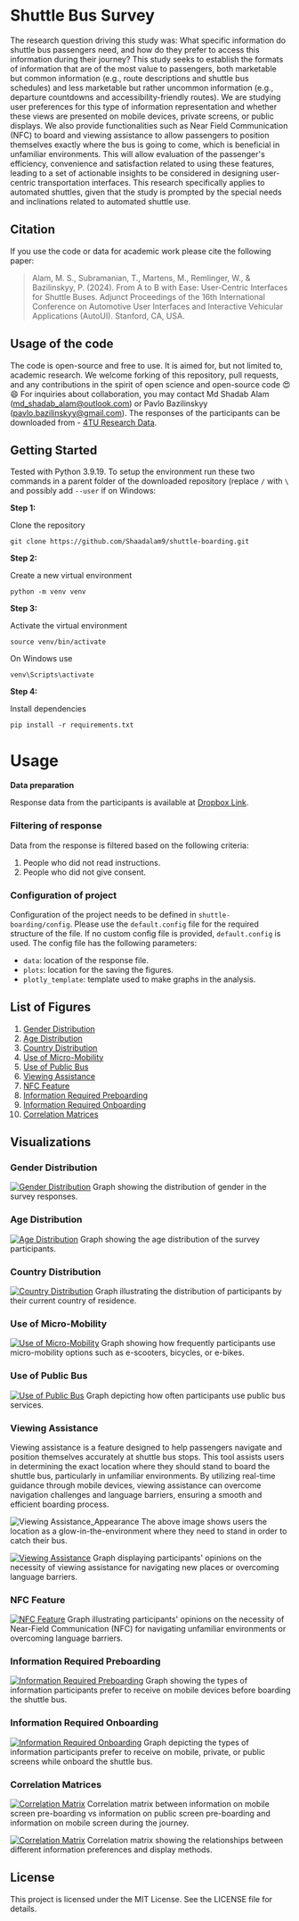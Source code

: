 # Shuttle Bus Survey

The research question driving this study was: What specific information do shuttle bus passengers need, and how do they prefer to access this information during their journey? This study seeks to establish the formats of information that are of the most value to passengers, both marketable but common information (e.g., route descriptions and shuttle bus schedules) and less marketable but rather uncommon information (e.g., departure countdowns and accessibility-friendly routes). We are studying user preferences for this type of information representation and whether these views are presented on mobile devices, private screens, or public displays. We also provide functionalities such as Near Field Communication (NFC) to board and viewing assistance to allow passengers to position themselves exactly where the bus is going to come, which is beneficial in unfamiliar environments. This will allow evaluation of the passenger's efficiency, convenience and satisfaction related to using these features, leading to a set of actionable insights to be considered in designing user-centric transportation interfaces. This research specifically applies to automated shuttles, given that the study is prompted by the special needs and inclinations related to automated shuttle use.


## Citation
If you use the code or data for academic work please cite the following paper:

> Alam, M. S., Subramanian, T., Martens, M., Remlinger, W., & Bazilinskyy, P. (2024). From A to B with Ease: User-Centric Interfaces for Shuttle Buses. Adjunct Proceedings of the 16th International Conference on Automotive User Interfaces and Interactive Vehicular Applications (AutoUI). Stanford, CA, USA.


## Usage of the code
The code is open-source and free to use. It is aimed for, but not limited to, academic research. We welcome forking of this repository, pull requests, and any contributions in the spirit of open science and open-source code 😍😄 For inquiries about collaboration, you may contact Md Shadab Alam (md_shadab_alam@outlook.com) or Pavlo Bazilinskyy (pavlo.bazilinskyy@gmail.com). The responses of the participants can be downloaded from - [4TU Research Data](http://doi.org/10.1016/j.apergo.2022.103825).

## Getting Started
Tested with Python 3.9.19. To setup the environment run these two commands in a parent folder of the downloaded repository (replace `/` with `\` and possibly add `--user` if on Windows:

**Step 1:**  

Clone the repository
```command line
git clone https://github.com/Shaadalam9/shuttle-boarding.git
```

**Step 2:** 

Create a new virtual environment
```command line
python -m venv venv
```

**Step 3:** 

Activate the virtual environment
```command line
source venv/bin/activate
```

On Windows use
```command line
venv\Scripts\activate
```

**Step 4:** 

Install dependencies
```command line
pip install -r requirements.txt
```

# Usage

**Data preparation**

Response data from the participants is available at [Dropbox Link](https://www.dropbox.com/scl/fo/0ghcog8u0254ls1ce7zk0/AF1oNBPmHH7UEnjrLFAXskU?rlkey=8wbp8tv11d0xzfwl4x30frukd&st=zirrh4tc&dl=0).

### Filtering of response
Data from the response is filtered based on the following criteria:
1. People who did not read instructions.
2. People who did not give consent.

### Configuration of project
Configuration of the project needs to be defined in `shuttle-boarding/config`. Please use the `default.config` file for the required structure of the file. If no custom config file is provided, `default.config` is used. The config file has the following parameters:
* `data`: location of the response file.
* `plots`: location for the saving the figures.
* `plotly_template`: template used to make graphs in the analysis.

## List of Figures

1. [Gender Distribution](#gender-distribution)
2. [Age Distribution](#age-distribution)
3. [Country Distribution](#country-distribution)
4. [Use of Micro-Mobility](#use-of-micro-mobility)
5. [Use of Public Bus](#use-of-public-bus)
6. [Viewing Assistance](#viewing-assistance)
7. [NFC Feature](#nfc-feature)
8. [Information Required Preboarding](#information-required-preboarding)
9. [Information Required Onboarding](#information-required-onboarding)
10. [Correlation Matrices](#correlation-matrices)

## Visualizations

### Gender Distribution

[![Gender Distribution](plots/gender_pie.png)](https://htmlpreview.github.io/?https://github.com/Shaadalam9/shuttle-boarding/blob/main/plots/gender_pie.html)
Graph showing the distribution of gender in the survey responses.

### Age Distribution

[![Age Distribution](plots/age.png)](https://htmlpreview.github.io/?https://github.com/Shaadalam9/shuttle-boarding/blob/main/plots/age.html)
Graph showing the age distribution of the survey participants.

### Country Distribution

[![Country Distribution](plots/country_pie.png)](https://htmlpreview.github.io/?https://github.com/Shaadalam9/shuttle-boarding/blob/main/plots/country_pie.html)
Graph illustrating the distribution of participants by their current country of residence.

### Use of Micro-Mobility

[![Use of Micro-Mobility](plots/micro-mobility.png)](https://htmlpreview.github.io/?https://github.com/Shaadalam9/shuttle-boarding/blob/main/plots/micro-mobility.html)
Graph showing how frequently participants use micro-mobility options such as e-scooters, bicycles, or e-bikes.

### Use of Public Bus

[![Use of Public Bus](plots/bus_use.png)](https://htmlpreview.github.io/?https://github.com/Shaadalam9/shuttle-boarding/blob/main/plots/bus_use.html)
Graph depicting how often participants use public bus services.

### Viewing Assistance
Viewing assistance is a feature designed to help passengers navigate and position themselves accurately at shuttle bus stops. This tool assists users in determining the exact location where they should stand to board the shuttle bus, particularly in unfamiliar environments. By utilizing real-time guidance through mobile devices, viewing assistance can overcome navigation challenges and language barriers, ensuring a smooth and efficient boarding process.

![Viewing Assistance_Appearance](plots/HighresScreenshot00014.png)
The above image shows users the location as a glow-in-the-environment where they need to stand in order to catch their bus.

[![Viewing Assistance](plots/viewing_assistance.png)](https://htmlpreview.github.io/?https://github.com/Shaadalam9/shuttle-boarding/blob/main/plots/viewing_assistance.html)
Graph displaying participants' opinions on the necessity of viewing assistance for navigating new places or overcoming language barriers.

### NFC Feature

[![NFC Feature](plots/NFC.png)](https://htmlpreview.github.io/?https://github.com/Shaadalam9/shuttle-boarding/blob/main/plots/NFC.html)
Graph illustrating participants' opinions on the necessity of Near-Field Communication (NFC) for navigating unfamiliar environments or overcoming language barriers.

### Information Required Preboarding

[![Information Required Preboarding](plots/info_mobile_pre.png)](https://htmlpreview.github.io/?https://github.com/Shaadalam9/shuttle-boarding/blob/main/plots/info_mobile_pre.html)
Graph showing the types of information participants prefer to receive on mobile devices before boarding the shuttle bus.

### Information Required Onboarding

[![Information Required Onboarding](plots/info_onboard.png)](https://htmlpreview.github.io/?https://github.com/Shaadalam9/shuttle-boarding/blob/main/plots/info_onboard.html)
Graph depicting the types of information participants prefer to receive on mobile, private, or public screens while onboard the shuttle bus.

### Correlation Matrices

[![Correlation Matrix](plots/pre_and_on_mobile_and_pre_public.png)](https://htmlpreview.github.io/?https://github.com/Shaadalam9/shuttle-boarding/blob/main/plots/pre_and_on_mobile_and_pre_public.html)
Correlation matrix between information on mobile screen pre-boarding vs information on public screen pre-boarding and information on mobile screen during the journey.

[![Correlation Matrix](plots/combined_correlation_matrix_lower_triangle.png)](https://htmlpreview.github.io/?https://github.com/Shaadalam9/shuttle-boarding/blob/main/plots/combined_correlation_matrix_lower_triangle_plotly.html)
Correlation matrix showing the relationships between different information preferences and display methods.


## License
This project is licensed under the MIT License. See the LICENSE file for details.
